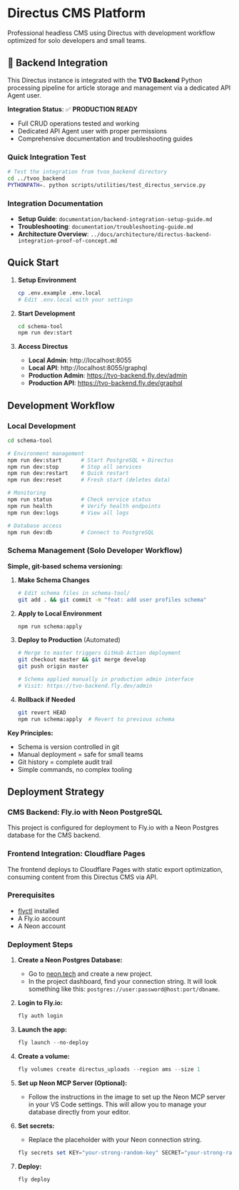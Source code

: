 # Directus CMS Platform

Professional headless CMS using Directus with development workflow optimized for solo developers and small teams.

## 🔗 Backend Integration

This Directus instance is integrated with the **TVO Backend** Python processing pipeline for article storage and management via a dedicated API Agent user.

**Integration Status**: ✅ **PRODUCTION READY**
- Full CRUD operations tested and working
- Dedicated API Agent user with proper permissions
- Comprehensive documentation and troubleshooting guides

### Quick Integration Test

```bash
# Test the integration from tvoo_backend directory
cd ../tvoo_backend
PYTHONPATH=. python scripts/utilities/test_directus_service.py
```

### Integration Documentation

- **Setup Guide**: `documentation/backend-integration-setup-guide.md`
- **Troubleshooting**: `documentation/troubleshooting-guide.md`
- **Architecture Overview**: `../docs/architecture/directus-backend-integration-proof-of-concept.md`

## Quick Start

1. **Setup Environment**
   ```bash
   cp .env.example .env.local
   # Edit .env.local with your settings
   ```

2. **Start Development**
   ```bash
   cd schema-tool
   npm run dev:start
   ```

3. **Access Directus**
   - **Local Admin**: http://localhost:8055
   - **Local API**: http://localhost:8055/graphql
   - **Production Admin**: https://tvo-backend.fly.dev/admin
   - **Production API**: https://tvo-backend.fly.dev/graphql

## Development Workflow

### Local Development
```bash
cd schema-tool

# Environment management
npm run dev:start      # Start PostgreSQL + Directus
npm run dev:stop       # Stop all services
npm run dev:restart    # Quick restart
npm run dev:reset      # Fresh start (deletes data)

# Monitoring
npm run status         # Check service status
npm run health         # Verify health endpoints
npm run dev:logs       # View all logs

# Database access
npm run dev:db         # Connect to PostgreSQL
```

### Schema Management (Solo Developer Workflow)

**Simple, git-based schema versioning:**

1. **Make Schema Changes**
   ```bash
   # Edit schema files in schema-tool/
   git add . && git commit -m "feat: add user profiles schema"
   ```

2. **Apply to Local Environment**
   ```bash
   npm run schema:apply
   ```

3. **Deploy to Production** (Automated)
   ```bash
   # Merge to master triggers GitHub Action deployment
   git checkout master && git merge develop
   git push origin master
   
   # Schema applied manually in production admin interface
   # Visit: https://tvo-backend.fly.dev/admin
   ```

4. **Rollback if Needed**
   ```bash
   git revert HEAD
   npm run schema:apply  # Revert to previous schema
   ```

**Key Principles:**
- Schema is version controlled in git
- Manual deployment = safe for small teams
- Git history = complete audit trail
- Simple commands, no complex tooling

## Deployment Strategy

### CMS Backend: Fly.io with Neon PostgreSQL
This project is configured for deployment to Fly.io with a Neon Postgres database for the CMS backend.

### Frontend Integration: Cloudflare Pages
The frontend deploys to Cloudflare Pages with static export optimization, consuming content from this Directus CMS via API.

### Prerequisites

*   [flyctl](https://fly.io/docs/hands-on/install-flyctl/) installed
*   A Fly.io account
*   A Neon account

### Deployment Steps

1.  **Create a Neon Postgres Database:**
    *   Go to [neon.tech](https://neon.tech/) and create a new project.
    *   In the project dashboard, find your connection string. It will look something like this: `postgres://user:password@host:port/dbname`.

2.  **Login to Fly.io:**
    ```powershell
    fly auth login
    ```

3.  **Launch the app:**
    ```powershell
    fly launch --no-deploy
    ```

4.  **Create a volume:**
    ```powershell
    fly volumes create directus_uploads --region ams --size 1
    ```

5.  **Set up Neon MCP Server (Optional):**
    *   Follow the instructions in the image to set up the Neon MCP server in your VS Code settings. This will allow you to manage your database directly from your editor.

6.  **Set secrets:**
    *   Replace the placeholder with your Neon connection string.
    ```powershell
    fly secrets set KEY="your-strong-random-key" SECRET="your-strong-random-secret" ADMIN_EMAIL="wmasman@gmail.com" ADMIN_PASSWORD="password" DB_CONNECTION_STRING="your-neon-connection-string"
    ```

7.  **Deploy:**
    ```powershell
    fly deploy
    ```

